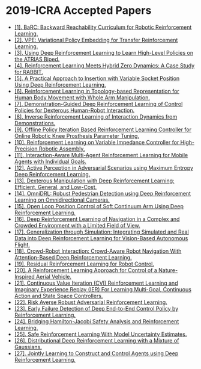 # 2019-ICRA Accepted Papers

 - [[1]. BaRC: Backward Reachability Curriculum for Robotic Reinforcement Learning.](https://doi.org/10.1109/ICRA.2019.8794206)
 - [[2]. VPE: Variational Policy Embedding for Transfer Reinforcement Learning.](https://doi.org/10.1109/ICRA.2019.8793556)
 - [[3]. Using Deep Reinforcement Learning to Learn High-Level Policies on the ATRIAS Biped.](https://doi.org/10.1109/ICRA.2019.8793864)
 - [[4]. Reinforcement Learning Meets Hybrid Zero Dynamics: A Case Study for RABBIT.](https://doi.org/10.1109/ICRA.2019.8793627)
 - [[5]. A Practical Approach to Insertion with Variable Socket Position Using Deep Reinforcement Learning.](https://doi.org/10.1109/ICRA.2019.8794074)
 - [[6]. Reinforcement Learning in Topology-based Representation for Human Body Movement with Whole Arm Manipulation.](https://doi.org/10.1109/ICRA.2019.8794160)
 - [[7]. Demonstration-Guided Deep Reinforcement Learning of Control Policies for Dexterous Human-Robot Interaction.](https://doi.org/10.1109/ICRA.2019.8794065)
 - [[8]. Inverse Reinforcement Learning of Interaction Dynamics from Demonstrations.](https://doi.org/10.1109/ICRA.2019.8793867)
 - [[9]. Offline Policy Iteration Based Reinforcement Learning Controller for Online Robotic Knee Prosthesis Parameter Tuning.](https://doi.org/10.1109/ICRA.2019.8794212)
 - [[10]. Reinforcement Learning on Variable Impedance Controller for High-Precision Robotic Assembly.](https://doi.org/10.1109/ICRA.2019.8793506)
 - [[11]. Interaction-Aware Multi-Agent Reinforcement Learning for Mobile Agents with Individual Goals.](https://doi.org/10.1109/ICRA.2019.8793721)
 - [[12]. Active Perception in Adversarial Scenarios using Maximum Entropy Deep Reinforcement Learning.](https://doi.org/10.1109/ICRA.2019.8794389)
 - [[13]. Dexterous Manipulation with Deep Reinforcement Learning: Efficient, General, and Low-Cost.](https://doi.org/10.1109/ICRA.2019.8794102)
 - [[14]. OmniDRL: Robust Pedestrian Detection using Deep Reinforcement Learning on Omnidirectional Cameras.](https://doi.org/10.1109/ICRA.2019.8794471)
 - [[15]. Open Loop Position Control of Soft Continuum Arm Using Deep Reinforcement Learning.](https://doi.org/10.1109/ICRA.2019.8793653)
 - [[16]. Deep Reinforcement Learning of Navigation in a Complex and Crowded Environment with a Limited Field of View.](https://doi.org/10.1109/ICRA.2019.8793979)
 - [[17]. Generalization through Simulation: Integrating Simulated and Real Data into Deep Reinforcement Learning for Vision-Based Autonomous Flight.](https://doi.org/10.1109/ICRA.2019.8793735)
 - [[18]. Crowd-Robot Interaction: Crowd-Aware Robot Navigation With Attention-Based Deep Reinforcement Learning.](https://doi.org/10.1109/ICRA.2019.8794134)
 - [[19]. Residual Reinforcement Learning for Robot Control.](https://doi.org/10.1109/ICRA.2019.8794127)
 - [[20]. A Reinforcement Learning Approach for Control of a Nature-Inspired Aerial Vehicle.](https://doi.org/10.1109/ICRA.2019.8794446)
 - [[21]. Continuous Value Iteration (CVI) Reinforcement Learning and Imaginary Experience Replay (IER) For Learning Multi-Goal, Continuous Action and State Space Controllers.](https://doi.org/10.1109/ICRA.2019.8794347)
 - [[22]. Risk Averse Robust Adversarial Reinforcement Learning.](https://doi.org/10.1109/ICRA.2019.8794293)
 - [[23]. Early Failure Detection of Deep End-to-End Control Policy by Reinforcement Learning.](https://doi.org/10.1109/ICRA.2019.8794189)
 - [[24]. Bridging Hamilton-Jacobi Safety Analysis and Reinforcement Learning.](https://doi.org/10.1109/ICRA.2019.8794107)
 - [[25]. Safe Reinforcement Learning With Model Uncertainty Estimates.](https://doi.org/10.1109/ICRA.2019.8793611)
 - [[26]. Distributional Deep Reinforcement Learning with a Mixture of Gaussians.](https://doi.org/10.1109/ICRA.2019.8793505)
 - [[27]. Jointly Learning to Construct and Control Agents using Deep Reinforcement Learning.](https://doi.org/10.1109/ICRA.2019.8793537)
